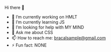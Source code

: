  Hi there 👋

- 🔭 I’m currently working on HMLT
- 🌱 I’m currently learning JS
- 🤔 I’m looking for help with MY MIND
- 💬 Ask me about CSS
- 📫 How to reach me: bracalsample@gmail.com
- ⚡ Fun fact: NONE


